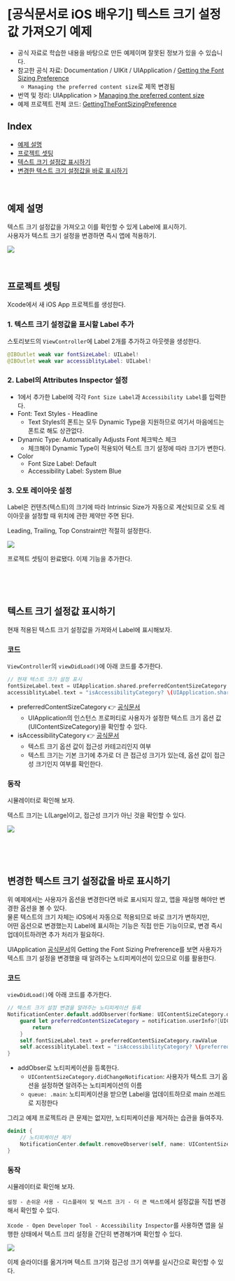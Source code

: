 # [공식문서로 iOS 배우기] 텍스트 크기 설정값 가져오기 예제

- 공식 자료로 학습한 내용을 바탕으로 만든 예제이며 잘못된 정보가 있을 수 있습니다.
- 참고한 공식 자료: Documentation / UIKit / UIApplication / [Getting the Font Sizing Preference](https://developer.apple.com/documentation/uikit/uiapplication)
    - `Managing the preferred content size`로 제목 변경됨
- 번역 및 정리: UIApplication > [Managing the preferred content size](./Managing-the-preferred-content-size.md)
- 예제 프로젝트 전체 코드: [GettingTheFontSizingPreference](./GettingTheFontSizingPreference/)

## Index
- [예제 설명](#예제-설명)
- [프로젝트 셋팅](#프로젝트-셋팅)
- [텍스트 크기 설정값 표시하기](#텍스트-크기-설정값-표시하기)
- [변경한 텍스트 크기 설정값을 바로 표시하기](#변경한-텍스트-크기-설정값을-바로-표시하기)

<br>


## 예제 설명

텍스트 크기 설정값을 가져오고 이를 확인할 수 있게 Label에 표시하기.  
사용자가 텍스트 크기 설정을 변경하면 즉시 앱에 적용하기.

![](./GettingTheFontSizingPreference/Images/GettingTheFontSizingPreference_Demo.gif)

<br>



## 프로젝트 셋팅

Xcode에서 새 iOS App 프로젝트를 생성한다.

### 1. 텍스트 크기 설정값을 표시할 Label 추가

스토리보드의 `ViewController`에 Label 2개를 추가하고 아웃렛을 생성한다.

~~~swift
@IBOutlet weak var fontSizeLabel: UILabel!
@IBOutlet weak var accessiblityLabel: UILabel!
~~~
  
### 2. Label의 Attributes Inspector 설정

- 1에서 추가한 Label에 각각 `Font Size Label`과 `Accessibility Label`를 입력한다.
- Font: Text Styles - Headline
    - Text Styles의 폰트는 모두 Dynamic Type을 지원하므로 여기서 마음에드는 폰트로 해도 상관없다.
- Dynamic Type: Automatically Adjusts Font 체크박스 체크 
    - 체크해야 Dynamic Type이 적용되어 텍스트 크기 설정에 따라 크기가 변한다.
- Color
    - Font Size Label: Default
    - Accessibility Label: System Blue

### 3. 오토 레이아웃 설정

Label은 컨텐츠(텍스트)의 크기에 따라 Intrinsic Size가 자동으로 계산되므로 오토 레이아웃을 설정할 때 위치에 관한 제약만 주면 된다.
  
Leading, Trailing, Top Constraint만 적절히 설정한다.

![](./GettingTheFontSizingPreference/Images/AutoLayout.png)

프로젝트 셋팅이 완료됐다. 이제 기능을 추가한다.

<br><br><br>



## 텍스트 크기 설정값 표시하기

현재 적용된 텍스트 크기 설정값을 가져와서 Label에 표시해보자.  

### 코드 

`ViewController`의 `viewDidLoad()`에 아래 코드를 추가한다.

~~~swift
// 현재 텍스트 크기 설정 표시
fontSizeLabel.text = UIApplication.shared.preferredContentSizeCategory.rawValue
accessiblityLabel.text = "isAccessibilityCategory? \(UIApplication.shared.preferredContentSizeCategory.isAccessibilityCategory)"
~~~

- preferredContentSizeCategory 👉 [공식문서](https://developer.apple.com/documentation/uikit/uiapplication/1623048-preferredcontentsizecategory)
    - UIApplication의 인스턴스 프로퍼티로 사용자가 설정한 텍스트 크기 옵션 값(UIContentSizeCategory)을 확인할 수 있다.
- isAccessibilityCategory 👉 [공식문서](https://developer.apple.com/documentation/uikit/uicontentsizecategory/2897444-isaccessibilitycategory)
     - 텍스트 크기 옵션 값이 접근성 카테고리인지 여부
     - 텍스트 크기는 기본 크기에 추가로 더 큰 접근성 크기가 있는데, 옵션 값이 접근성 크기인지 여부를 확인한다.

### 동작

시뮬레이터로 확인해 보자.  
  
텍스트 크기는 L(Large)이고, 접근성 크기가 아닌 것을 확인할 수 있다.

![](./GettingTheFontSizingPreference/Images/CurrentFontSize.png)


<br><br><br>



## 변경한 텍스트 크기 설정값을 바로 표시하기

위 예제에서는 사용자가 옵션을 변경한다면 바로 표시되지 않고, 앱을 재실행 해야만 변경한 옵션을 볼 수 있다.  
물론 텍스트의 크기 자체는 iOS에서 자동으로 적용되므로 바로 크기가 변하지만,  
어떤 옵션으로 변경했는지 Label에 표시하는 기능은 직접 만든 기능이므로, 변경 즉시 업데이트하려면 추가 처리가 필요하다.
  
UIApplication [공식문서](https://developer.apple.com/documentation/uikit/uiapplication)의 Getting the Font Sizing Prefrerence를 보면 사용자가 텍스트 크기 설정을 변경했을 때 알려주는 노티피케이션이 있으므로 이를 활용한다.

### 코드 

`viewDidLoad()`에 아래 코드를 추가한다.

~~~swift
// 텍스트 크기 설정 변경을 알려주는 노티피케이션 등록
NotificationCenter.default.addObserver(forName: UIContentSizeCategory.didChangeNotification, object: nil, queue: .main) { (notification) in
    guard let preferredContentSizeCategory = notification.userInfo?[UIContentSizeCategory.newValueUserInfoKey] as? UIContentSizeCategory else {
        return
    }
    self.fontSizeLabel.text = preferredContentSizeCategory.rawValue
    self.accessiblityLabel.text = "isAccessibilityCategory? \(preferredContentSizeCategory.isAccessibilityCategory)"
}
~~~

- addObser로 노티피케이션을 등록한다.
    - `UIContentSizeCategory.didChangeNotification`: 사용자가 텍스트 크기 옵션을 설정하면 알려주는 노티피케이션의 이름
    - `queue: .main`: 노티피케이션을 받으면 Label을 업데이트하므로 main 쓰레드로 지정한다
  
그리고 예제 프로젝트라 큰 문제는 없지만, 노티피케이션을 제거하는 습관을 들여주자.

~~~swift
deinit {
    // 노티피케이션 제거
    NotificationCenter.default.removeObserver(self, name: UIContentSizeCategory.didChangeNotification, object: nil)
}
~~~

### 동작

시뮬레이터로 확인해 보자.

`설정 - 손쉬운 사용 - 디스플레이 및 텍스트 크기 - 더 큰 텍스트`에서 설정값을 직접 변경해서 확인할 수 있다.

`Xcode - Open Developer Tool - Accessibility Inspector`를 사용하면 앱을 실행한 상태에서 텍스트 크리 설정을 간단히 변경해가며 확인할 수 있다.

![](./GettingTheFontSizingPreference/Images/GettingTheFontSizingPreference_Demo.gif)

이제 슬라이더를 옮겨가며 텍스트 크기와 접근성 크기 여부를 실시간으로 확인할 수 있다.
